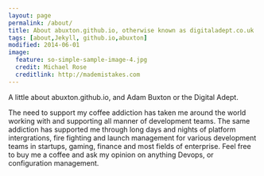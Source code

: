 ```yaml
---
layout: page
permalink: /about/
title: About abuxton.github.io, otherwise known as digitaladept.co.uk
tags: [about,Jekyll, github.io,abuxton]
modified: 2014-06-01
image:
  feature: so-simple-sample-image-4.jpg
  credit: Michael Rose
  creditlink: http://mademistakes.com
---
```


A little about abuxton.github.io, and Adam Buxton or the Digital Adept.  

The need to support my coffee addiction has taken me around the world working with and supporting all manner of development teams. The same addiction has supported me through long days and nights of  platform intergrations, fire fighting and launch management for various development teams in startups, gaming, finance and most fields of enterprise. Feel free to buy me a coffee and ask my opinion on anything Devops, or configuration management. 

[www]: http://www.digitaladept.co.uk 

